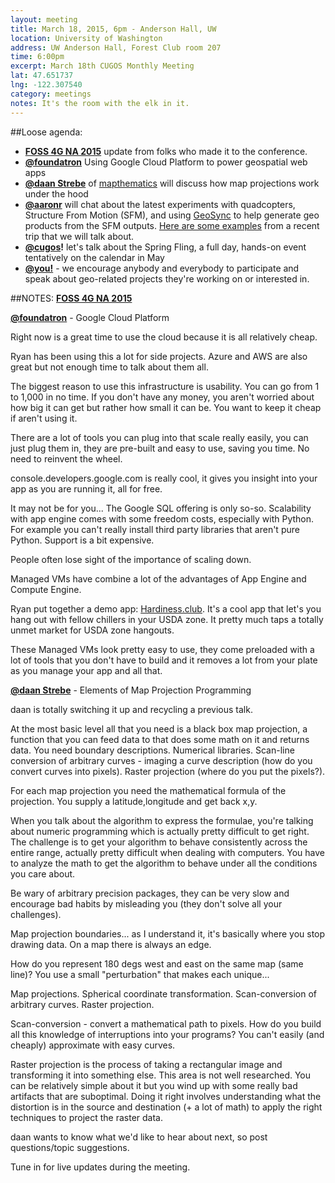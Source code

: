 ```yaml
---
layout: meeting
title: March 18, 2015, 6pm - Anderson Hall, UW
location: University of Washington
address: UW Anderson Hall, Forest Club room 207
time: 6:00pm
excerpt: March 18th CUGOS Monthly Meeting
lat: 47.651737
lng: -122.307540
category: meetings
notes: It's the room with the elk in it.
---
```


##Loose agenda:
- **[FOSS 4G NA 2015](https://2015.foss4g-na.org/)** update from folks who made it to the conference.
- **[@foundatron](https://github.com/foundatron)** Using Google Cloud Platform to power geospatial web apps
- **[@daan Strebe](http://www.mapthematics.com/Essentials.php)** of [mapthematics](http://www.mapthematics.com/Essentials.php) will discuss how map projections work under the hood
- **[@aaronr](https://github.com/aaronr)** will chat about the latest experiments with quadcopters, Structure From Motion (SFM), and using [GeoSync](https://github.com/aaronr/geosync) to help generate geo products from the SFM outputs. [Here are some examples](https://www.flickr.com/photos/racicot/sets/72157650778573910/) from a recent trip that we will talk about.
- **[@cugos](https://github.com/cugos)!** let's talk about the Spring Fling, a full day, hands-on event tentatively on the calendar in May
- **[@you!](http://github.com/cugos/cugos.github.com)** - we encourage anybody and everybody to participate and speak about geo-related projects they're working on or interested in.

##NOTES:
**[FOSS 4G NA 2015](https://2015.foss4g-na.org/)**



**[@foundatron](https://github.com/foundatron)** - Google Cloud Platform

Right now is a great time to use the cloud because it is all relatively cheap.

Ryan has been using this a lot for side projects. Azure and AWS are also great but not enough time to talk about them all.

The biggest reason to use this infrastructure is usability. You can go from 1 to 1,000 in no time. If you don't have any money, you aren't worried about how big it can get but rather how small it can be. You want to keep it cheap if aren't using it.

There are a lot of tools you can plug into that scale really easily, you can just plug them in, they are pre-built and easy to use, saving you time. No need to reinvent the wheel.

console.developers.google.com is really cool, it gives you insight into your app as you are running it, all for free.

It may not be for you... The Google SQL offering is only so-so. Scalability with app engine comes with some freedom costs, especially with Python. For example you can't really install third party libraries that aren't pure Python. Support is a bit expensive.

People often lose sight of the importance of scaling down.

Managed VMs have combine a lot of the advantages of App Engine and Compute Engine.

Ryan put together a demo app: [Hardiness.club](hardiness.club). It's a cool app that let's you hang out with fellow chillers in your USDA zone. It pretty much taps a totally unmet market for USDA zone hangouts.

These Managed VMs look pretty easy to use, they come preloaded with a lot of tools that you don't have to build and it removes a lot from your plate as you manage your app and all that.


**[@daan Strebe](http://www.mapthematics.com/Essentials.php)** - Elements of Map Projection Programming

daan is totally switching it up and recycling a previous talk.

At the most basic level all that you need is a black box map projection, a function that you can feed data to that does some math on it and returns data. You need boundary descriptions. Numerical libraries. Scan-line conversion of arbitrary curves - imaging a curve description (how do you convert curves into pixels). Raster projection (where do you put the pixels?).

For each map projection you need the mathematical formula of the projection. You supply a latitude,longitude and get back x,y.

When you talk about the algorithm to express the formulae, you're talking about numeric programming which is actually pretty difficult to get right. The challenge is to get your algorithm to behave consistently across the entire range, actually pretty difficult when dealing with computers. You have to analyze the math to get the algorithm to behave under all the conditions you care about.

Be wary of arbitrary precision packages, they can be very slow and encourage bad habits by misleading you (they don't solve all your challenges).

Map projection boundaries... as I understand it, it's basically where you stop drawing data. On a map there is always an edge.

How do you represent 180 degs west and east on the same map (same line)? You use a small "perturbation" that makes each unique...

Map projections. Spherical coordinate transformation. Scan-conversion of arbitrary curves. Raster projection.

Scan-conversion - convert a mathematical path to pixels. How do you build all this knowledge of interruptions into your programs? You can't easily (and cheaply) approximate with easy curves.

Raster projection is the process of taking a rectangular image and transforming it into something else. This area is not well researched. You can be relatively simple about it but you wind up with some really bad artifacts that are suboptimal. Doing it right involves understanding what the distortion is in the source and destination (+ a lot of math) to apply the right techniques to project the raster data.

daan wants to know what we'd like to hear about next, so post questions/topic suggestions.




Tune in for live updates during the meeting.
